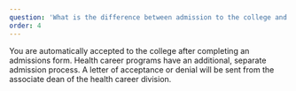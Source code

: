 ```yaml
---
question: 'What is the difference between admission to the college and admission to a health career&nbsp;program?'
order: 4
---
```


You are automatically accepted to the college after completing an admissions form. Health career programs have an additional, separate admission process. A letter of acceptance or denial will be sent from the associate dean of the health career division.
